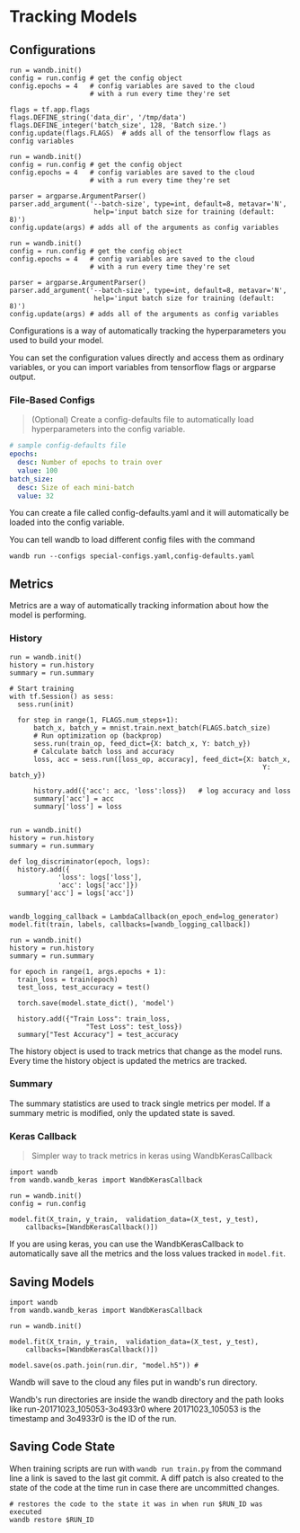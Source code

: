 # Tracking Models
## Configurations

```python--tensorflow
run = wandb.init()
config = run.config # get the config object
config.epochs = 4   # config variables are saved to the cloud
                    # with a run every time they're set

flags = tf.app.flags
flags.DEFINE_string('data_dir', '/tmp/data')
flags.DEFINE_integer('batch_size', 128, 'Batch size.')
config.update(flags.FLAGS)  # adds all of the tensorflow flags as config variables
```

```python--keras
run = wandb.init()
config = run.config # get the config object
config.epochs = 4   # config variables are saved to the cloud
                    # with a run every time they're set

parser = argparse.ArgumentParser()
parser.add_argument('--batch-size', type=int, default=8, metavar='N',
                     help='input batch size for training (default: 8)')
config.update(args) # adds all of the arguments as config variables
```

```python--pytorch
run = wandb.init()
config = run.config # get the config object
config.epochs = 4   # config variables are saved to the cloud
                    # with a run every time they're set

parser = argparse.ArgumentParser()
parser.add_argument('--batch-size', type=int, default=8, metavar='N',
                     help='input batch size for training (default: 8)')
config.update(args) # adds all of the arguments as config variables
```

Configurations is a way of automatically tracking the hyperparameters you used
to build your model.

You can set the configuration values directly and access them as ordinary variables, or
you can import variables from tensorflow flags or argparse output.

### File-Based Configs

> (Optional) Create a config-defaults file to automatically load hyperparameters
> into the config variable.

```yaml
# sample config-defaults file
epochs:
  desc: Number of epochs to train over
  value: 100
batch_size:
  desc: Size of each mini-batch
  value: 32
```

You can create a file called config-defaults.yaml and it will automatically
be loaded into the config variable.

You can tell wandb to load different config files with the command

`wandb run --configs special-configs.yaml,config-defaults.yaml`


## Metrics

Metrics are a way of automatically tracking information about how the model
is performing.

### History

```python--tensorflow
run = wandb.init()
history = run.history
summary = run.summary

# Start training
with tf.Session() as sess:
  sess.run(init)

  for step in range(1, FLAGS.num_steps+1):
      batch_x, batch_y = mnist.train.next_batch(FLAGS.batch_size)
      # Run optimization op (backprop)
      sess.run(train_op, feed_dict={X: batch_x, Y: batch_y})
      # Calculate batch loss and accuracy
      loss, acc = sess.run([loss_op, accuracy], feed_dict={X: batch_x,
                                                               Y: batch_y})

      history.add({'acc': acc, 'loss':loss})   # log accuracy and loss
      summary['acc'] = acc  
      summary['loss'] = loss

```

```python--keras

run = wandb.init()
history = run.history
summary = run.summary

def log_discriminator(epoch, logs):
  history.add({
            'loss': logs['loss'],
            'acc': logs['acc']})
  summary['acc'] = logs['acc'])


wandb_logging_callback = LambdaCallback(on_epoch_end=log_generator)
model.fit(train, labels, callbacks=[wandb_logging_callback])
```

```python--pytorch
run = wandb.init()
history = run.history
summary = run.summary

for epoch in range(1, args.epochs + 1):
  train_loss = train(epoch)
  test_loss, test_accuracy = test()

  torch.save(model.state_dict(), 'model')

  history.add({"Train Loss": train_loss,
                   "Test Loss": test_loss})
  summary["Test Accuracy"] = test_accuracy

```

The history object is used to track metrics that change as the model runs.  Every
time the history object is updated the metrics are tracked.

### Summary

The summary statistics are used to track single metrics per model.  If a summary
metric is modified, only the updated state is saved.

### Keras Callback
> Simpler way to track metrics in keras using WandbKerasCallback

```python--keras
import wandb
from wandb.wandb_keras import WandbKerasCallback

run = wandb.init()
config = run.config

model.fit(X_train, y_train,  validation_data=(X_test, y_test),
    callbacks=[WandbKerasCallback()])
```

If you are using keras, you can use the WandbKerasCallback to automatically save
all the metrics and the loss values tracked in `model.fit`.

## Saving Models

```python--keras
import wandb
from wandb.wandb_keras import WandbKerasCallback

run = wandb.init()

model.fit(X_train, y_train,  validation_data=(X_test, y_test),
    callbacks=[WandbKerasCallback()])

model.save(os.path.join(run.dir, "model.h5")) #
```

Wandb will save to the cloud any files put in wandb's run directory.

Wandb's run directories are inside the wandb directory and the path looks like run-20171023_105053-3o4933r0 where 20171023_105053 is the timestamp and 3o4933r0
is the ID of the run.

## Saving Code State

When training scripts are run with `wandb run train.py` from the command line
a link is saved to the last git commit.  A diff patch is also created to the state
of the code at the time run in case there are uncommitted changes.

```
# restores the code to the state it was in when run $RUN_ID was executed
wandb restore $RUN_ID
```
